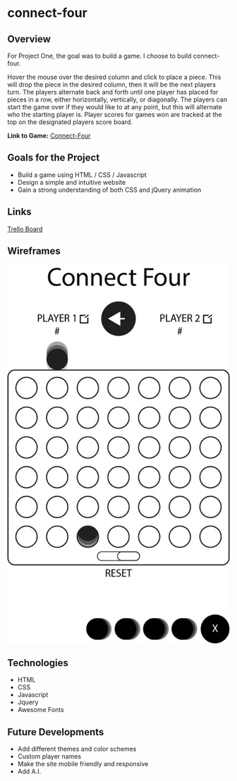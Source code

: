 # connect-four
## Overview
For Project One, the goal was to build a game. I choose to build connect-four.

Hover the mouse over the desired column and click to place a piece. This will drop the piece in the desired column, then it will be the next players turn. The players alternate back and forth until one player has placed for pieces in a row, either horizontally, vertically, or diagonally. The players can start the game over if they would like to at any point, but this will alternate who the starting player is.
Player scores for games won are tracked at the top on the designated players score board.

**Link to Game:** [Connect-Four](https://prosset.github.io/connect-four/)

## Goals for the Project
* Build a game using HTML / CSS / Javascript
* Design a simple and intuitive website
* Gain a strong understanding of both CSS and jQuery animation

## Links
[Trello Board](https://trello.com/b/2P2oaiUn/connect-four)

## Wireframes
![wireframe](wireframes/Wireframe.jpg)

## Technologies
* HTML
* CSS
* Javascript
* Jquery
* Awesome Fonts

## Future Developments
* Add different themes and color schemes
* Custom player names
* Make the site mobile friendly and responsive
* Add A.I.
